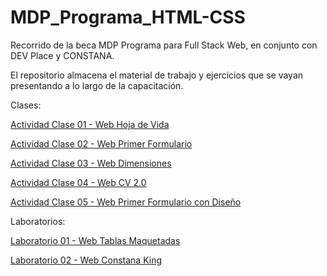 # MDP_Programa_HTML-CSS
Recorrido de la beca MDP Programa para Full Stack Web, en conjunto con DEV Place y CONSTANA.

El repositorio almacena el material de trabajo y ejercicios que se vayan presentando a lo largo de la capacitación.

Clases:

<a href="https://danielherrer.github.io/MDP_Programa_HTML-CSS/00_web_hojaDeVida/index.html">Actividad Clase 01 - Web Hoja de Vida</a>

<a href="https://danielherrer.github.io/MDP_Programa_HTML-CSS/01_web_primerFormulario/index.html">Actividad Clase 02 - Web Primer Formulario</a>

<a href="https://danielherrer.github.io/MDP_Programa_HTML-CSS/03_web_dimensionesSimples/index.html">Actividad Clase 03 - Web Dimensiones</a>

<a href="https://danielherrer.github.io/MDP_Programa_HTML-CSS/04_web_cv_2.0_css/index.html">Actividad Clase 04 - Web CV 2.0</a>

<a href="https://danielherrer.github.io/MDP_Programa_HTML-CSS/05_web_formularioDiseño/index.html">Actividad Clase 05 - Web Primer Formulario con Diseño</a>

Laboratorios:

<a href="https://danielherrer.github.io/MDP_Programa_HTML-CSS/02_web_tablasLaboratorio/index.html">Laboratorio 01 - Web Tablas Maquetadas</a>

<a href="https://danielherrer.github.io/MDP_Programa_HTML-CSS/06_web_comidasLaboratorio/index.html">Laboratorio 02 - Web Constana King</a>
